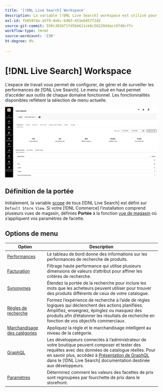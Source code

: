 ```yaml
---
title: '[!DNL Live Search] Workspace'
description: La variable [!DNL Live Search] workspace est utilisé pour configurer, gérer et surveiller les performances de recherche.
exl-id: fb85974a-a5f9-4e6c-bd03-451e6457f2d2
source-git-commit: 550c382671fd5bb611cb6c502204dacc9748cffc
workflow-type: tm+mt
source-wordcount: '238'
ht-degree: 0%

---
```


# [!DNL Live Search] Workspace

L’espace de travail vous permet de configurer, de gérer et de surveiller les performances de [!DNL Live Search]. Le menu situé en haut permet d’accéder aux outils de chaque domaine fonctionnel.  Les fonctionnalités disponibles reflètent la sélection de menu actuelle.

![Espace de travail de facette](assets/workspace.png)

## Définition de la portée

Initialement, la variable [scope](https://experienceleague.adobe.com/docs/commerce-admin/start/setup/websites-stores-views.html#scope-settings) de tous [!DNL Live Search] est défini sur `Default Store View`. Si votre [!DNL Commerce] l’installation comprend plusieurs vues de magasin, définies **Portée** à la fonction [vue de magasin](https://experienceleague.adobe.com/docs/commerce-admin/start/setup/websites-stores-views.html) où s’appliquent vos paramètres de facette.

## Options de menu

| Option | Description |
|--- |--- |
| [Performances](performance.md) | Le tableau de bord donne des informations sur les performances de recherche de produits. |
| [Facturation](facets.md) | Filtrage haute performance qui utilise plusieurs dimensions de valeurs d’attribut pour affiner les critères de recherche. |
| [Synonymes](synonyms.md) | Étendez la portée de la recherche pour inclure les mots que les acheteurs peuvent utiliser pour trouver des produits différents de ceux de votre catalogue. |
| [Règles de recherche](rules.md) | Formez l’expérience de recherche à l’aide de règles logiques qui déclenchent des actions planifiées. Amplifiez, enseignez, épinglez ou masquez des produits afin d’étalonner les résultats de recherche en fonction de vos objectifs commerciaux. |
| [Marchandisage des catégories](category-merch.md) | Appliquez la règle et le marchandisage intelligent au niveau de la catégorie. |
| [GraphQL](https://developer.adobe.com/commerce/webapi/graphql/schema/live-search/) | Les développeurs connectés à l’administrateur de votre boutique peuvent composer et tester des requêtes avec des données de catalogue réelles. Pour en savoir plus, accédez à [Présentation de GraphQL](https://developer.adobe.com/commerce/webapi/graphql/) dans le [!DNL Live Search] documentation destinée aux développeurs. |
| [Paramètres](settings.md) | Déterminez comment les valeurs des facettes de prix sont regroupées par fourchette de prix dans le storefront. |
